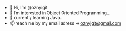 - 👋 Hi, I’m @oznyigit
- 👀 I’m interested in Object Oriented Programming...
- 🌱 currently learning Java...
- 📫 reach me by my email adress -> oznyigit@gmail.com
<!---
oznyigit/oznyigit is a ✨ special ✨ repository because its `README.md` (this file) appears on your GitHub profile.
You can click the Preview link to take a look at your changes.
--->
